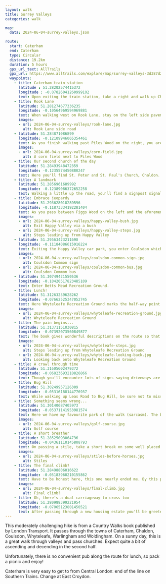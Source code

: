```yaml
---
layout: walk
title: Surrey Valleys
categories: walk

map:
  data: 2024-06-04-surrey-valleys.json

route:
  start: Caterham
  end: Caterham
  type: Circular
  distance: 19.2km
  duration: 5 hours
  gpx_url_text: AllTrails
  gpx_url: https://www.alltrails.com/explore/map/surrey-valleys-3d387d2?u=m&sh=xr4vxe
  waypoints:
    - title: Caterham train station
      latitude : 51.28202574415372
      longitude : -0.07826041260999102
      text: Upon exiting the train station, take a right and walk up Church Street. It quickly becomes apparent that there is no pavement on the right, so you'll need to cross the road and walk up the hill on the left. Its a steep climb to start the hike!
    - title: Rook Lane
      latitude: 51.281274677336235
      longitude: -0.10564969594969881
      text: When walking west on Rook Lane, stay on the left side pavement to avoid hopping back and forth. Seems short pavements are in vogue here. As you advance, keep your eyes peeled for an opening in the bushes across the road. The first one can be easy to miss, but there is another chance 20 metres further along. If walking in spring or summer, this is the beginnings of a day of thorns.
      images:
      - url: 2024-06-04-surrey-valleys/rook-lane.jpg
        alt: Rook Lane side road
    - latitude: 51.284871086899
      longitude: -0.12109946065354461
      text: As you finish walking past Piles Wood on the right, you are greeted by a wonderful field of crops. Don't worry, you'll be back in here soon.
      images:
      - url: 2024-06-04-surrey-valleys/corn-field.jpg
        alt: A corn field next to Piles Wood
    - title: Our second church of the day
      latitude: 51.28493948472359
      longitude: -0.1235574450880247
      text: Here you'll find St. Peter and St. Paul's Church, Chaldon. If time allows, take a look around and have a short break before the fun begins.
    - title: A landmark
      latitude: 51.2856961689992
      longitude: -0.12389086372652258
      text: Walking a little up the road, you'll find a signpost signalling to Happy Valley. Walk a little further up and you'll reach the southernmost point of Greater London. Head back to the signpost and re-enter the crop field you had just left. Bear half left as you enter the field and walk straight.
    - title: Embrace jeopardy
      latitude: 51.293628018289596
      longitude: -0.11873334192281404
      text: As you pass between Figgs Wood on the left and the aforementioned Piles Wood on the right, you'll head down the valley. Keep walking straight into what looks like a bush. A path does exist, trust me. You'll be met with a steep climb up some steps which disappear as quickly as they appeared. Luckily, there is a bench two-thirds up the ascent giving a generous place to rest overlooking the valley you just crossed.
      images:
      - url: 2024-06-04-surrey-valleys/happy-valley-bush.jpg
        alt: Exit Happy Valley via a bush
      - url: 2024-06-04-surrey-valleys/happy-valley-steps.jpg
        alt: Steps leading up from Happy Valley
    - latitude: 51.29563423211698
      longitude: -0.11184086615916224
      text: Exiting the Happy Valley car park, you enter Coulsdon which turns out to be part of the City of London. Despite your best efforts to leave London for the day, you reluctantly walk back into it while noticing the familiar bus stops and red double-decker buses speeding past. Sigh. Take care crossing the busy Coulsdon Road before entering Coulsdon Common proper.
      images:
      - url: 2024-06-04-surrey-valleys/coulsdon-common-sign.jpg
        alt: Coulsdon Common sign
      - url: 2024-06-04-surrey-valleys/coulsdon-common-bus.jpg
        alt: Coulsdon Common bus
    - latitude: 51.30749421550536
      longitude: -0.10420517823485109
      text: Enter Betts Mead Recreation Ground.
    - title: Lunch!
      latitude: 51.31263239628262
      longitude: -0.07662525347052745
      text: Here Whyteleafe Recreation Ground marks the half-way point. 10km walked! This is a great spot for lunch; there are a few benches near the children's playground. If you didn't bring a picnic, there is a small cafe at the bottom of the park. Be sure to rest, but not for too long. You'll be in for some fun in the second half where progress will be a lot slower.
      images:
      - url: 2024-06-04-surrey-valleys/whyteleafe-recreation-ground.jpg
        alt: Whyteleafe Recreation Ground
    - title: The pain begins...
      latitude: 51.31371151030815
      longitude: -0.07392073560849877
      text: The book gives wonderful descriptions on the route so that this whole hike can be done without GPS. Here it mentions a path once you're parallel to the tennis courts. What it failed to mention was the ridiculous incline.
      images:
      - url: 2024-06-04-surrey-valleys/whyteleafe-steps.jpg
        alt: Steps leading up from Whyteleafe Recreation Ground
      - url: 2024-06-04-surrey-valleys/whyteleafe-looking-back.jpg
        alt: Looking back onto Whyteleafe Recreation Ground
    - title: A crawl through time
      latitude: 51.31605602479372
      longitude: -0.06823693218826866
      text: Though you'll encounter lots of signs saying driveways are private, ignore them. The ones you walk on today are also public footpaths. This one, however, is not as well kept as others. Running down the side of some Victorian houses, crawl through thorn bushes and trees. Again, trust me. As you pick off the thorns on your arms and legs, emerge into a small opening, you are greeted by a signpost signalling a public footpath of which hasn't seen daylight in many years. You can't help by give a wry smile. Eventually, you'll emerge into John Fisher's Sports Ground. Walk along the edge of the sports field to the other side.
    - title: Bug Hill
      latitude: 51.30249957126309
      longitude: -0.05316188144776937
      text: While walking up Leas Road to Bug Hill, be sure not to miss the side road. Head down the slope. As you walk past the back of a house, you'll encounter a fork. Keep going straight.
    - title: Something seems wrong...
      latitude: 51.30140687405973
      longitude: -0.05371141953981574
      text: Here we have my favourite park of the walk (sarcasm). The book suggests walking forward down the hill across to the other side of the field and over some stiles. This no longer exists, but instead a golf course does. As is the running theme, a signpost does signal the public footpath still exists across the golf course. If you are confident in golf etiquette, feel free to walk on through. Alternatively, if you are up for risking your life take the dubious dirt path to the right. Skirt around the golf course on a steep slope, through thick thorns and dense trees. Take good care of where you place your feet.
      images:
      - url: 2024-06-04-surrey-valleys/golf-course.jpg
        alt: Golf course
    - title: A short breather
      latitude: 51.28525093064736
      longitude: -0.04361110145808793
      text: On passing a stile, take a short break on some well placed logs. If you're in luck, you'll see lots of horses. Magestic animals. As you can probably guess, you'll be descending the valley and then climbing yet again shortly after.
      images:
      - url: 2024-06-04-surrey-valleys/stiles-before-horses.jpg
        alt: Stiles
    - title: The final climb?
      latitude: 51.28498806016622
      longitude: -0.05183960210155862
      text: Have to be honest here, this one nearly ended me. By this point, I was done with climbing any more. But alas, this next stretch was the hardest. When you reach the stile at the tree line, you'll realise it keeps on going (but with steps). When you're really at the top, we'll do it all again. You'll eventually reach what the book calls a 'modern house'. To its side, is another incline along a narrow path. Keep going, you're nearly there.
      images:
      - url: 2024-06-04-surrey-valleys/final-climb.jpg
        alt: Final climb?
    - title: Oh, there's a dual carriageway to cross too
      latitude: 51.280988399221954
      longitude: -0.07065123801450521
      text: After passing through a new housing estate you'll be greeted by the exhilerating sounds of cars at 60mph. A small opening in the trees takes you graciously down to the road side. Look right first. Spot an opening in the cars and commit. Then repeat while looking left. You've made it back to Caterham. Head back to the train station to finish the walk.
---
```


This moderately challenging hike is from a Country Walks book published by London Transport. It passes through the towns of Caterham, Chaldon, Coulsdon, Whyteleafe, Warlingham and Woldingham. On a sunny day, this is a great walk through valleys and pass churches. Expect quite a bit of ascending and decending in the second half.

Unfortunately, there is no convenient pub along the route for lunch, so pack a picnic and enjoy!

Caterham is very easy to get to from Central London: end of the line on Southern Trains. Change at East Croydon.
